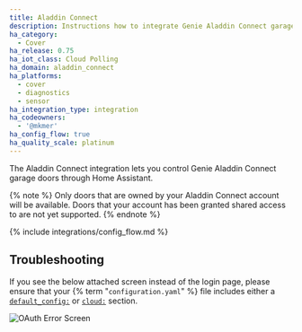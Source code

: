 ```yaml
---
title: Aladdin Connect
description: Instructions how to integrate Genie Aladdin Connect garage door covers into Home Assistant.
ha_category:
  - Cover
ha_release: 0.75
ha_iot_class: Cloud Polling
ha_domain: aladdin_connect
ha_platforms:
  - cover
  - diagnostics
  - sensor
ha_integration_type: integration
ha_codeowners:
  - '@mkmer'
ha_config_flow: true
ha_quality_scale: platinum
---
```


The Aladdin Connect integration lets you control Genie Aladdin Connect garage doors through Home Assistant.

{% note %}
Only doors that are owned by your Aladdin Connect account will be available. Doors that your account has been granted shared access to are not yet supported.
{% endnote %}

{% include integrations/config_flow.md %}

## Troubleshooting
If you see the below attached screen instead of the login page, please ensure that your
{% term "`configuration.yaml`" %} file includes either a [`default_config:`](/integrations/default_config/) or [`cloud:`](/integrations/cloud/) section.

![OAuth Error Screen](/images/integrations/aladdin_connect/oauth-screenshot.png)
